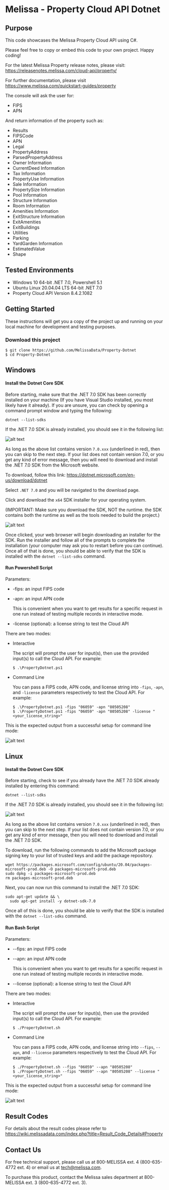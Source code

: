 # Melissa - Property Cloud API Dotnet

## Purpose
This code showcases the Melissa Property Cloud API using C#.

Please feel free to copy or embed this code to your own project. Happy coding!

For the latest Melissa Property release notes, please visit: https://releasenotes.melissa.com/cloud-api/property/

For further documentation, please visit https://www.melissa.com/quickstart-guides/property

The console will ask the user for:

- FIPS
- APN

And return information of the property such as:

- Results
- FIPSCode
- APN
- Legal
- PropertyAddress
- ParsedPropertyAddress
- Owner Information
- CurrentDeed Information
- Tax Information
- PropertyUse Information
- Sale Information
- PropertySize Information
- Pool Information
- Structure Information
- Room Information
- Amenities Information
- ExitStructure Information
- ExitAmenities
- ExitBuildings
- Utilities
- Parking
- YardGarden Information
- EstimatedValue
- Shape


## Tested Environments
- Windows 10 64-bit .NET 7.0, Powershell 5.1
- Ubuntu Linux 20.04.04 LTS 64-bit .NET 7.0
- Property Cloud API Version 8.4.2.1082

## Getting Started
These instructions will get you a copy of the project up and running on your local machine for development and testing purposes.

### Download this project
```
$ git clone https://github.com/MelissaData/Property-Dotnet
$ cd Property-Dotnet
```

## Windows

#### Install the Dotnet Core SDK
Before starting, make sure that the .NET 7.0 SDK has been correctly installed on your machine (If you have Visual Studio installed, you most likely have it already). If you are unsure, you can check by opening a command prompt window and typing the following:

`dotnet --list-sdks`

If the .NET 7.0 SDK is already installed, you should see it in the following list:

![alt text](/screenshots/dotnet_output.png)

As long as the above list contains version `7.0.xxx` (underlined in red), then you can skip to the next step. If your list does not contain version 7.0, or you get any kind of error message, then you will need to download and install the .NET 7.0 SDK from the Microsoft website.

To download, follow this link: https://dotnet.microsoft.com/en-us/download/dotnet

Select `.NET 7.0` and you will be navigated to the download page.

Click and download the `x64` SDK installer for your operating system.

(IMPORTANT: Make sure you download the SDK, NOT the runtime. the SDK contains both the runtime as well as the tools needed to build the project.)

![alt text](/screenshots/net7.png)

Once clicked, your web browser will begin downloading an installer for the SDK. Run the installer and follow all of the prompts to complete the installation (your computer may ask you to restart before you can continue). Once all of that is done, you should be able to verify that the SDK is installed with the `dotnet --list-sdks` command.

#### Run Powershell Script
Parameters:
- -fips: an input FIPS code
- -apn: an input APN code

  This is convenient when you want to get results for a specific request in one run instead of testing multiple records in interactive mode.  

- -license (optional): a license string to test the Cloud API

There are two modes:

- Interactive 

	The script will prompt the user for input(s), then use the provided input(s) to call the Cloud API. For example:
	```
	$ .\PropertyDotnet.ps1
	```

- Command Line 

	You can pass a FIPS code, APN code, and license string into `-fips`, `-apn`, and `-license` parameters respectively to test the Cloud API. For example:
	```
    $ .\PropertyDotnet.ps1 -fips "06059" -apn "80505208"
    $ .\PropertyDotnet.ps1 -fips "06059" -apn "80505208" -license "<your_license_string>"
    ```

This is the expected output from a successful setup for command line mode:

![alt text](/screenshots/output.png)

## Linux

#### Install the Dotnet Core SDK
Before starting, check to see if you already have the .NET 7.0 SDK already installed by entering this command:

`dotnet --list-sdks`

If the .NET 7.0 SDK is already installed, you should see it in the following list:

![alt text](/screenshots/dotnet_output2.png)

As long as the above list contains version `7.0.xxx` (underlined in red), then you can skip to the next step. If your list does not contain version 7.0, or you get any kind of error message, then you will need to download and install the .NET 7.0 SDK.

To download, run the following commands to add the Microsoft package signing key to your list of trusted keys and add the package repository.

```
wget https://packages.microsoft.com/config/ubuntu/20.04/packages-microsoft-prod.deb -O packages-microsoft-prod.deb
sudo dpkg -i packages-microsoft-prod.deb
rm packages-microsoft-prod.deb
```

Next, you can now run this command to install the .NET 7.0 SDK:

```
sudo apt-get update && \
  sudo apt-get install -y dotnet-sdk-7.0
```

Once all of this is done, you should be able to verify that the SDK is installed with the `dotnet --list-sdks` command.

#### Run Bash Script
Parameters:
- --fips: an input FIPS code
- --apn: an input APN code

  This is convenient when you want to get results for a specific request in one run instead of testing multiple records in interactive mode.  

- --license (optional): a license string to test the Cloud API

There are two modes:

- Interactive 

	The script will prompt the user for input(s), then use the provided input(s) to call the Cloud API. For example:
	```
	$ ./PropertyDotnet.sh
	```

- Command Line 

	You can pass a FIPS code, APN code, and license string into `--fips`, `--apn`, and `--license` parameters respectively to test the Cloud API. For example:
	```
    $ ./PropertyDotnet.sh --fips "06059" --apn "80505208"
    $ ./PropertyDotnet.sh --fips "06059" --apn "80505208" --license "<your_license_string>"
    ```

This is the expected output from a successful setup for command line mode:

![alt text](/screenshots/output2.png)

## Result Codes
For details about the result codes please refer to https://wiki.melissadata.com/index.php?title=Result_Code_Details#Property

## Contact Us
For free technical support, please call us at 800-MELISSA ext. 4 (800-635-4772 ext. 4) or email us at tech@melissa.com.

To purchase this product, contact the Melissa sales department at 800-MELISSA ext. 3 (800-635-4772 ext. 3).
